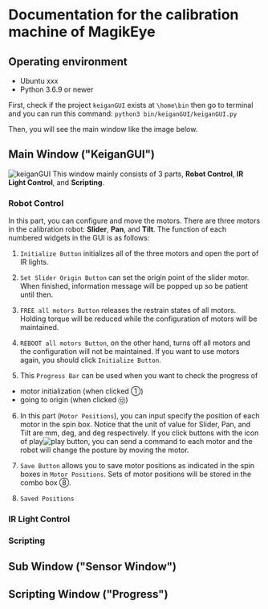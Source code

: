 

# Documentation for the calibration machine of MagikEye

## Operating environment
- Ubuntu xxx
- Python 3.6.9 or newer

First, check if the project `keiganGUI` exists at 
`\home\bin`
then go to terminal and you can run this command:
`python3 bin/keiganGUI/keiganGUI.py`

Then, you will see the main window like the image below.

## Main Window ("KeiganGUI")
![keiganGUI](https://github.com/NarinOka/keiganGUI/blob/master/GUI_snapshots/keiganGUI_window_documentation.png)
This window mainly consists of 3 parts, **Robot Control**, **IR Light Control**, and **Scripting**.
### Robot Control
In this part, you can configure and move the motors. There are three motors in the calibration robot: **Slider**, **Pan**, and **Tilt**. 
The function of each numbered widgets in the GUI is as follows: 

1. `Initialize Button` initializes all of the three motors and open the port of IR lights. 

2. `Set Slider Origin Button` can set the origin point of the slider motor. When finished, information message will be popped up so be patient until then.

3. `FREE all motors Button` releases the restrain states of all motors. Holding torque will be reduced while the configuration of motors will be maintained.

4. `REBOOT all motors Button`, on the other hand, turns off all motors and the configuration will not be maintained. If you want to use motors again, you should click `Initialize Button`.

5. This `Progress Bar` can be used when you want to check the progress of 
- motor initialization (when clicked ①)
- going to origin (when clicked ⑫)

6. In this part (`Motor Positions`), you can input specify the position of each motor in the spin box. Notice that the unit of value for Slider, Pan, and Tilt are mm, deg, and deg respectively. If you click buttons with the icon of play![play button](https://github.com/NarinOka/keiganGUI/blob/master/GUI_icons/exec.png), you can send a command to each motor and the robot will change the posture by moving the motor. 

7. `Save Button` allows you to save motor positions as indicated in the spin boxes in `Motor Positions`. Sets of motor positions will be stored in the combo box ⑧.

8. `Saved Positions`



### IR Light Control


### Scripting


## Sub Window ("Sensor Window")

## Scripting Window ("Progress")
